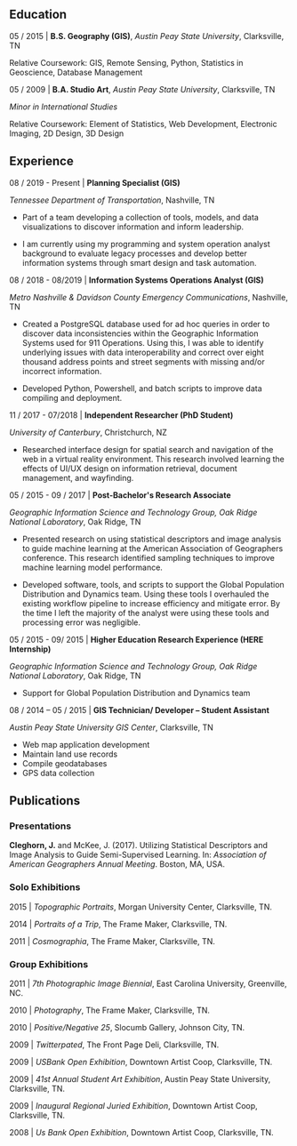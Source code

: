 ## Education

05 / 2015 | **B.S. Geography (GIS)**, *Austin Peay State University*, Clarksville, TN

   Relative Coursework: GIS, Remote Sensing, Python, Statistics in Geoscience, Database Management

05 / 2009 | **B.A. Studio Art**, *Austin Peay State University*, Clarksville, TN

   *Minor in International Studies*

   Relative Coursework: Element of Statistics, Web Development, Electronic Imaging, 2D Design, 3D Design

## Experience

08 / 2019 - Present | **Planning Specialist (GIS)**

   *Tennessee Department of Transportation*, Nashville, TN

   * Part of a team developing a collection of tools, models, and data visualizations to discover information and inform leadership.
   
   * I am currently using my programming and system operation analyst background to evaluate legacy processes and develop better              information systems through smart design and task automation.

08 / 2018 - 08/2019 | **Information Systems Operations Analyst (GIS)**

   *Metro Nashville & Davidson County Emergency Communications*, Nashville, TN

   * Created a PostgreSQL database used for ad hoc queries in order to  discover data inconsistencies within the Geographic Information      Systems used for 911 Operations. Using this, I was able to identify underlying issues with data interoperability and correct over        eight thousand address points and street segments with missing and/or incorrect information.
   
   * Developed Python, Powershell, and batch scripts to improve data compiling and deployment.

11 / 2017 - 07/2018 | **Independent Researcher (PhD Student)** 

   *University of Canterbury*, Christchurch, NZ
   
   * Researched interface design for spatial search and navigation of the web in a virtual reality environment. This research involved        learning the effects of UI/UX design on information retrieval, document management, and wayfinding.

05 / 2015 - 09 / 2017 | **Post-Bachelor's Research Associate**

   *Geographic Information Science and Technology Group, Oak Ridge National Laboratory*, Oak Ridge, TN

   * Presented research on using statistical descriptors and image analysis to guide machine learning at the American Association of          Geographers conference. This research identified sampling techniques to improve machine learning model performance.
   
   * Developed software, tools, and scripts to support the Global Population Distribution and Dynamics team. Using these tools I              overhauled the existing workflow pipeline to increase efficiency and mitigate error. By the time I left the majority of the analyst      were using these tools and processing error was negligible.
  

05 / 2015 - 09/ 2015 | **Higher Education Research Experience (HERE Internship)**

   *Geographic Information Science and Technology Group, Oak Ridge National Laboratory*, Oak Ridge, TN

   * Support for Global Population Distribution and Dynamics team


08 / 2014 – 05 / 2015 | **GIS Technician/ Developer – Student Assistant**

   *Austin Peay State University GIS Center*, Clarksville, TN

   * Web map application development
   * Maintain land use records
   * Compile geodatabases
   * GPS data collection

## Publications

### Presentations

**Cleghorn, J.** and McKee, J. (2017). Utilizing Statistical Descriptors and Image Analysis to Guide Semi-Supervised Learning.
In: *Association of American Geographers Annual Meeting*. Boston, MA, USA.

### Solo Exhibitions

2015 | *Topographic Portraits*, Morgan University Center, Clarksville, TN.

2014 | *Portraits of a Trip*, The Frame Maker, Clarksville, TN.

2011 | *Cosmographia*, The Frame Maker, Clarksville, TN.

### Group Exhibitions

2011 | *7th Photographic Image Biennial*, East Carolina University, Greenville, NC.


2010 | *Photography*, The Frame Maker, Clarksville, TN.


2010 | *Positive/Negative 25*, Slocumb Gallery, Johnson City, TN.


2009 | *Twitterpated*, The Front Page Deli, Clarksville, TN.


2009 | *USBank Open Exhibition*, Downtown Artist Coop, Clarksville, TN.


2009 | *41st Annual Student Art Exhibition*, Austin Peay State University,  Clarksville, TN.


2009 | *Inaugural Regional Juried Exhibition*, Downtown Artist Coop, Clarksville, TN.


2008 | *Us Bank Open Exhibition*, Downtown Artist Coop, Clarksville, TN.
